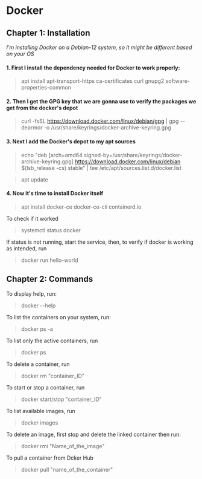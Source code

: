 # Docker

## Chapter 1: Installation 
*I'm installing Docker on a Debian-12 system, so it might be different based on your OS*

#### 1. First I install the dependency needed for Docker to work properly:

> apt install apt-transport-https ca-certificates curl gnupg2 software-properties-common

#### 2. Then I get the GPG key that we are gonna use to verify the packages we get from the docker's depot

> curl -fsSL https://download.docker.com/linux/debian/gpg | gpg --dearmor -o /usr/share/keyrings/docker-archive-keyring.gpg

#### 3. Next I add the Docker's depot to my apt sources

>echo "deb [arch=amd64 signed-by=/usr/share/keyrings/docker-archive-keyring.gpg] https://download.docker.com/linux/debian $(lsb_release -cs) stable" | tee /etc/apt/sources.list.d/docker.list

> apt update

#### 4. Now it's time to install Docker itself 

> apt install docker-ce docker-ce-cli containerd.io

To check if it worked

> systemctl status docker

If status is not running, start the service, then, to verify if docker is working as intended, run

> docker run hello-world

## Chapter 2: Commands

To display help, run:
> docker --help

To list the containers on your system, run:
> docker ps -a

To list only the active containers, run
> docker ps

To delete a container, run
> docker rm "container_ID"

To start or stop a container, run
>docker start/stop "container_ID"

To list available images, run
> docker images

To delete an image, first stop and delete the linked container then run:
> docker rmi "Name_of_the_image"

To pull a container from Dcker Hub
> docker pull "name_of_the_container"


